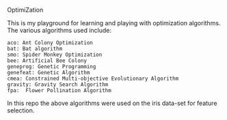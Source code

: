 OptimiZation

This is my playground for learning and playing with optimization algorithms. The various algorithms used include:

    aco: Ant Colony Optimization
    bat: Bat algorithm
    smo: Spider Monkey Optimization
    bee: Artificial Bee Colony
    geneprog: Genetic Programming
    genefeat: Genetic Algorithm
    cmea: Constrained Multi-objective Evolutionary Algorithm
    gravity: Gravity Search Algorithm
    fpa:  Flower Pollination Algorithm
    
   
  


<p styles={"text:red"}>In this repo the above algorithms were used on the iris data-set for feature selection.</p>
